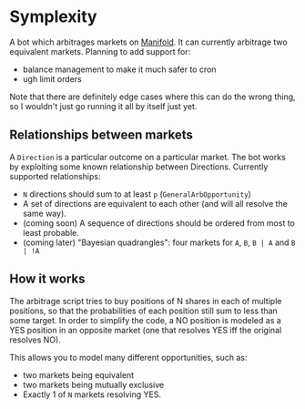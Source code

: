 # Symplexity

A bot which arbitrages markets on [Manifold](https://manifold.markets/).
It can currently arbitrage two equivalent markets. Planning to add support for:

- balance management to make it much safer to cron
- ugh limit orders

Note that there are definitely edge cases where this can do the wrong thing, so I wouldn't just go running it all by itself just yet.

## Relationships between markets

A `Direction` is a particular outcome on a particular market.
The bot works by exploiting some known relationship between Directions.
Currently supported relationships:

- `N` directions should sum to at least `p` (`GeneralArbOpportunity`)
- A set of directions are equivalent to each other (and will all resolve the same way).
- (coming soon) A sequence of directions should be ordered from most to least probable.
- (coming later) "Bayesian quadrangles": four markets for `A`, `B`, `B | A` and `B | !A`

## How it works

The arbitrage script tries to buy positions of N shares in each of multiple positions,
so that the probabilities of each position still sum to less than some target.
In order to simplify the code, a NO position is modeled as a YES position in an
opposite market (one that resolves YES iff the original resolves NO).

This allows you to model many different opportunities, such as:

- two markets being equivalent
- two markets being mutually exclusive
- Exactly 1 of `N` markets resolving YES.
